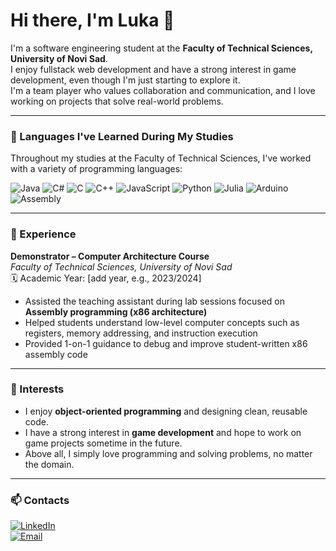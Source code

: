 # Hi there, I'm Luka 👋

I'm a software engineering student at the **Faculty of Technical Sciences, University of Novi Sad**.  
I enjoy fullstack web development and have a strong interest in game development, even though I'm just starting to explore it.  
I'm a team player who values collaboration and communication, and I love working on projects that solve real-world problems.

---

### 🧠 Languages I've Learned During My Studies

Throughout my studies at the Faculty of Technical Sciences, I've worked with a variety of programming languages:

![Java](https://img.shields.io/badge/Java-%23ED8B00.svg?style=flat&logo=java&logoColor=white)
![C#](https://img.shields.io/badge/C%23-%23239120.svg?style=flat&logo=c-sharp&logoColor=white)
![C](https://img.shields.io/badge/C-%2300599C.svg?style=flat&logo=c&logoColor=white)
![C++](https://img.shields.io/badge/C%2B%2B-%2300599C.svg?style=flat&logo=c%2B%2B&logoColor=white)
![JavaScript](https://img.shields.io/badge/JavaScript-%23323330.svg?style=flat&logo=javascript)
![Python](https://img.shields.io/badge/Python-%233776AB.svg?style=flat&logo=python&logoColor=white)
![Julia](https://img.shields.io/badge/Julia-%236A0DAD.svg?style=flat&logo=julia&logoColor=white)
![Arduino](https://img.shields.io/badge/Arduino-%2300979D.svg?style=flat&logo=arduino&logoColor=white)
![Assembly](https://img.shields.io/badge/Assembly-%23A8B9CC.svg?style=flat&logo=gnu&logoColor=white)

---

### 💼 Experience

**Demonstrator – Computer Architecture Course**  
*Faculty of Technical Sciences, University of Novi Sad*  
🗓️ Academic Year: [add year, e.g., 2023/2024]

- Assisted the teaching assistant during lab sessions focused on **Assembly programming (x86 architecture)**
- Helped students understand low-level computer concepts such as registers, memory addressing, and instruction execution
- Provided 1-on-1 guidance to debug and improve student-written x86 assembly code

---

### 🎯 Interests

- I enjoy **object-oriented programming** and designing clean, reusable code.  
- I have a strong interest in **game development** and hope to work on game projects sometime in the future.  
- Above all, I simply love programming and solving problems, no matter the domain.

---

### 📫 Contacts

[![LinkedIn](https://img.shields.io/badge/LinkedIn-%230077B5.svg?style=flat&logo=linkedin&logoColor=white)](https://www.linkedin.com/in/your-link)  
[![Email](https://img.shields.io/badge/Email-D14836?style=flat&logo=gmail&logoColor=white)](mailto:your.email@example.com)

